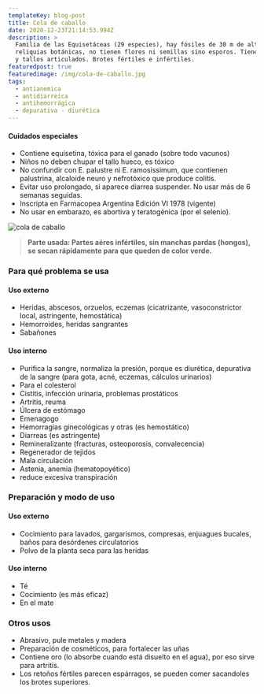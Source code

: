 ```yaml
---
templateKey: blog-post
title: Cola de caballo
date: 2020-12-23T21:14:53.994Z
description: >
  Familia de las Equisetáceas (29 especies), hay fósiles de 30 m de alto. Son
  reliquias botánicas, no tienen flores ni semillas sino esporos. Tiene rizomas
  y tallos articulados. Brotes fértiles e infértiles.
featuredpost: true
featuredimage: /img/cola-de-caballo.jpg
tags:
  - antianemica
  - antidiarreica
  - antihemorrágica
  - depurativa - diurética
---
```

#### Cuidados especiales

* Contiene equisetina, tóxica para el ganado (sobre todo vacunos)
* Niños no deben chupar el tallo hueco, es tóxico
* No confundir con E. palustre ni E. ramosissimum, que contienen palustrina, alcaloide neuro y nefrotóxico que produce colitis.
* Evitar uso prolongado, si aparece diarrea suspender. No usar más de 6 semanas seguidas.
* Inscripta en Farmacopea Argentina Edición VI 1978 (vigente)
* No usar en embarazo, es abortiva y teratogénica (por el selenio).

![cola de caballo](/img/cola-de-caballo.jpg "cola de caballo")

> **Parte usada: Partes aéres infértiles, sin manchas pardas (hongos), se secan rápidamente para que queden de color verde.**

### Para qué problema se usa

#### Uso externo

* Heridas, abscesos, orzuelos, eczemas (cicatrizante, vasoconstrictor local, astringente, hemostática)
* Hemorroides, heridas sangrantes
* Sabañones

#### Uso interno

* Purifica la sangre, normaliza la presión, porque es diurética, depurativa de la sangre (para gota, acné, eczemas, cálculos urinarios)
* Para el colesterol
* Cistitis, infección urinaria, problemas prostáticos
* Artritis, reuma
* Úlcera de estómago
* Emenagogo
* Hemorragias ginecológicas y otras (es hemostático)
* Diarreas (es astringente)
* Remineralizante (fracturas, osteoporosis, convalecencia)
* Regenerador de tejidos
* Mala circulación
* Astenia, anemia (hematopoyético)
* reduce excesiva transpiración

### Preparación y modo de uso

#### Uso externo

* Cocimiento para lavados, gargarismos, compresas, enjuagues bucales, baños para desórdenes circulatorios
* Polvo de la planta seca para las heridas

#### Uso interno

* Té
* Cocimiento (es más eficaz)
* En el mate

### Otros usos

* Abrasivo, pule metales y madera
* Preparación de cosméticos, para fortalecer las uñas
* Contiene oro (lo absorbe cuando está disuelto en el agua), por eso sirve para artritis.
* Los retoños fértiles parecen espárragos, se pueden comer sacandoles los brotes superiores.